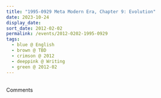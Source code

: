 ```yaml
---
title: "1995-0929 Meta Modern Era, Chapter 9: Evolution"
date: 2023-10-24
display_date: 
sort_date: 2012-02-02
permalink: /events/2012-0202-1995-0929
tags:
  - blue @ English
  - brown @ TBD
  - crimson @ 2012
  - deeppink @ Writing
  - green @ 2012-02
---
```


<br>

<wave-list>
  <list-title color="green" width="75">Comments</list-title>
  <list-item color="BlanchedAlmond"  width="200"></list-item>
  <list-item color="Lavender"></list-item>
  <list-item color="BlanchedAlmond"></list-item>
</wave-list>